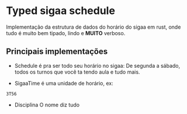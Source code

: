 # Typed sigaa schedule

Implementação da estrutura de dados do horário do sigaa em rust, onde tudo é muito bem tipado, lindo e **MUITO** verboso.

## Principais implementações

- Schedule
  é pra ser todo seu horário no sigaa: De segunda a sábado, todos os turnos que você ta tendo aula e tudo mais.

- SigaaTime
  é uma unidade de horário, ex:

```
3T56
```

- Disciplina
  O nome diz tudo
